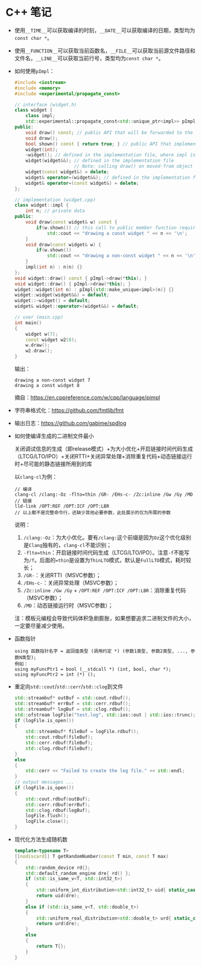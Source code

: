 # C++ 笔记

- 使用`__TIME__`可以获取编译的时刻，`__DATE__`可以获取编译的日期，类型均为`const char *`。
- 使用`__FUNCTION__`可以获取当前函数名，`__FILE__`可以获取当前源文件路径和文件名，`__LINE__`可以获取当前行号，类型均为`const char *`。
- 如何使用`pImpl`：

  ```cpp
  #include <iostream>
  #include <memory>
  #include <experimental/propagate_const>

  // interface (widget.h)
  class widget {
      class impl;
      std::experimental::propagate_const<std::unique_ptr<impl>> pImpl;
  public:
      void draw() const; // public API that will be forwarded to the implementation
      void draw();
      bool shown() const { return true; } // public API that implementation has to call
      widget(int);
      ~widget(); // defined in the implementation file, where impl is a complete type
      widget(widget&&); // defined in the implementation file
                        // Note: calling draw() on moved-from object is UB
      widget(const widget&) = delete;
      widget& operator=(widget&&); // defined in the implementation file
      widget& operator=(const widget&) = delete;
  };

  // implementation (widget.cpp)
  class widget::impl {
      int n; // private data
  public:
      void draw(const widget& w) const {
          if(w.shown()) // this call to public member function requires the back-reference
              std::cout << "drawing a const widget " << n << '\n';
      }
      void draw(const widget& w) {
          if(w.shown())
              std::cout << "drawing a non-const widget " << n << '\n';
      }
      impl(int n) : n(n) {}
  };
  void widget::draw() const { pImpl->draw(*this); }
  void widget::draw() { pImpl->draw(*this); }
  widget::widget(int n) : pImpl{std::make_unique<impl>(n)} {}
  widget::widget(widget&&) = default;
  widget::~widget() = default;
  widget& widget::operator=(widget&&) = default;

  // user (main.cpp)
  int main()
  {
      widget w(7);
      const widget w2(8);
      w.draw();
      w2.draw();
  }
  ```

  输出：

  ```text
  drawing a non-const widget 7
  drawing a const widget 8
  ```

  摘自：<https://en.cppreference.com/w/cpp/language/pimpl>
- 字符串格式化：<https://github.com/fmtlib/fmt>
- 输出日志：<https://github.com/gabime/spdlog>
- 如何使编译生成的二进制文件最小

  关闭调试信息的生成（即release模式）+为大小优化+开启链接时间代码生成（LTCG/LTO/IPO）+关闭RTTI+关闭异常处理+消除重复代码+动态链接运行时+尽可能的静态链接所用到的库

  以`clang-cl`为例：

  ```text
  // 编译
  clang-cl /clang:-Oz -flto=thin /GR- /EHs-c- /Zc:inline /Gw /Gy /MD
  // 链接
  lld-link /OPT:REF /OPT:ICF /OPT:LBR
  // 以上都不是完整命令行，还缺少其他必要参数，此处展示的仅为所需的参数
  ```

  说明：
    1. `/clang:-Oz`：为大小优化。要有`/clang:`这个前缀是因为`Oz`这个优化级别是`Clang`独有的，`clang-cl`不能识别；
    2. `-flto=thin`：开启链接时间代码生成（LTCG/LTO/IPO）。注意`-f`不能写为`/f`。后面的`=thin`是设置为`ThinLTO`模式，默认是`FullLTO`模式，耗时较长；
    3. `/GR-`：关闭RTTI（MSVC参数）；
    4. `/EHs-c-`：关闭异常处理（MSVC参数）；
    5. `/Zc:inline /Gw /Gy` + `/OPT:REF /OPT:ICF /OPT:LBR`：消除重复代码（MSVC参数）；
    6. `/MD`：动态链接运行时（MSVC参数）；

  注：模板元编程会导致代码体积急剧膨胀，如果想要追求二进制文件的大小，一定要尽量减少使用。
- 函数指针

  ```text
  using 函数指针名字 = 返回值类型 (调用约定 *) (参数1类型, 参数2类型, ..., 参数N类型);
  例如：
  using myFuncPtr1 = bool (__stdcall *) (int, bool, char *);
  using myFuncPtr2 = int (*) ();
  ```

- 重定向`std::cout`/`std::cerr`/`std::clog`到文件

  ```cpp
  std::streambuf* outBuf = std::cout.rdbuf();
  std::streambuf* errBuf = std::cerr.rdbuf();
  std::streambuf* logBuf = std::clog.rdbuf();
  std::ofstream logFile("test.log", std::ios::out | std::ios::trunc);
  if (logFile.is_open())
  {
      std::streambuf* fileBuf = logFile.rdbuf();
      std::cout.rdbuf(fileBuf);
      std::cerr.rdbuf(fileBuf);
      std::clog.rdbuf(fileBuf);
  }
  else
  {
      std::cerr << "Failed to create the log file." << std::endl;
  }
  // output messages ...
  if (logFile.is_open())
  {
      std::cout.rdbuf(outBuf);
      std::cerr.rdbuf(errBuf);
      std::clog.rdbuf(logBuf);
      logFile.flush();
      logFile.close();
  }
  ```

- 现代化方法生成随机数

  ```cpp
  template<typename T>
  [[nodiscard]] T getRandomNumber(const T min, const T max)
  {
      std::random_device rd{};
      std::default_random_engine dre{ rd() };
      if (std::is_same_v<T, std::int32_t>)
      {
          std::uniform_int_distribution<std::int32_t> uid{ static_cast<std::int32_t>(min), static_cast<std::int32_t>(max) };
          return uid(dre);
      }
      else if (std::is_same_v<T, std::double_t>)
      {
          std::uniform_real_distribution<std::double_t> urd{ static_cast<std::double_t>(min), static_cast<std::double_t>(max) };
          return urd(dre);
      }
      else
      {
          return T{};
      }
  }
  ```